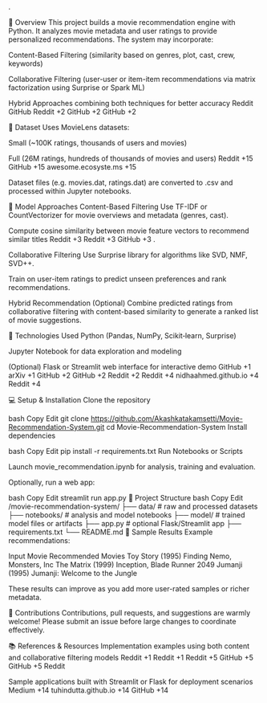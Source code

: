 .

🚀 Overview
This project builds a movie recommendation engine with Python. It analyzes movie metadata and user ratings to provide personalized recommendations. The system may incorporate:

Content-Based Filtering (similarity based on genres, plot, cast, crew, keywords)

Collaborative Filtering (user-user or item-item recommendations via matrix factorization using Surprise or Spark ML)

Hybrid Approaches combining both techniques for better accuracy 
Reddit
GitHub
Reddit
+2
GitHub
+2
GitHub
+2

📁 Dataset
Uses MovieLens datasets:

Small (~100K ratings, thousands of users and movies)

Full (26M ratings, hundreds of thousands of movies and users) 
Reddit
+15
GitHub
+15
awesome.ecosyste.ms
+15

Dataset files (e.g. movies.dat, ratings.dat) are converted to .csv and processed within Jupyter notebooks.

🧠 Model Approaches
Content-Based Filtering
Use TF-IDF or CountVectorizer for movie overviews and metadata (genres, cast).

Compute cosine similarity between movie feature vectors to recommend similar titles 
Reddit
+3
Reddit
+3
GitHub
+3
.

Collaborative Filtering
Use Surprise library for algorithms like SVD, NMF, SVD++.

Train on user-item ratings to predict unseen preferences and rank recommendations.

Hybrid Recommendation (Optional)
Combine predicted ratings from collaborative filtering with content-based similarity to generate a ranked list of movie suggestions.

🔧 Technologies Used
Python (Pandas, NumPy, Scikit‑learn, Surprise)

Jupyter Notebook for data exploration and modeling

(Optional) Flask or Streamlit web interface for interactive demo 
GitHub
+1
arXiv
+1
GitHub
+2
GitHub
+2
Reddit
+2
Reddit
+4
nidhaahmed.github.io
+4
Reddit
+4

💻 Setup & Installation
Clone the repository

bash
Copy
Edit
git clone https://github.com/Akashkatakamsetti/Movie-Recommendation-System.git
cd Movie-Recommendation-System
Install dependencies

bash
Copy
Edit
pip install -r requirements.txt
Run Notebooks or Scripts

Launch movie_recommendation.ipynb for analysis, training and evaluation.

Optionally, run a web app:

bash
Copy
Edit
streamlit run app.py
📂 Project Structure
bash
Copy
Edit
/movie-recommendation-system/
├── data/                # raw and processed datasets
├── notebooks/           # analysis and model notebooks
├── model/               # trained model files or artifacts
├── app.py               # optional Flask/Streamlit app
├── requirements.txt
└── README.md
🧪 Sample Results
Example recommendations:

Input Movie	Recommended Movies
Toy Story (1995)	Finding Nemo, Monsters, Inc
The Matrix (1999)	Inception, Blade Runner 2049
Jumanji (1995)	Jumanji: Welcome to the Jungle

These results can improve as you add more user-rated samples or richer metadata.

🤝 Contributions
Contributions, pull requests, and suggestions are warmly welcome! Please submit an issue before large changes to coordinate effectively.

📚 References & Resources
Implementation examples using both content and collaborative filtering models 
Reddit
+1
Reddit
+1
Reddit
+5
GitHub
+5
GitHub
+5
Reddit

Sample applications built with Streamlit or Flask for deployment scenarios 
Medium
+14
tuhindutta.github.io
+14
GitHub
+14

